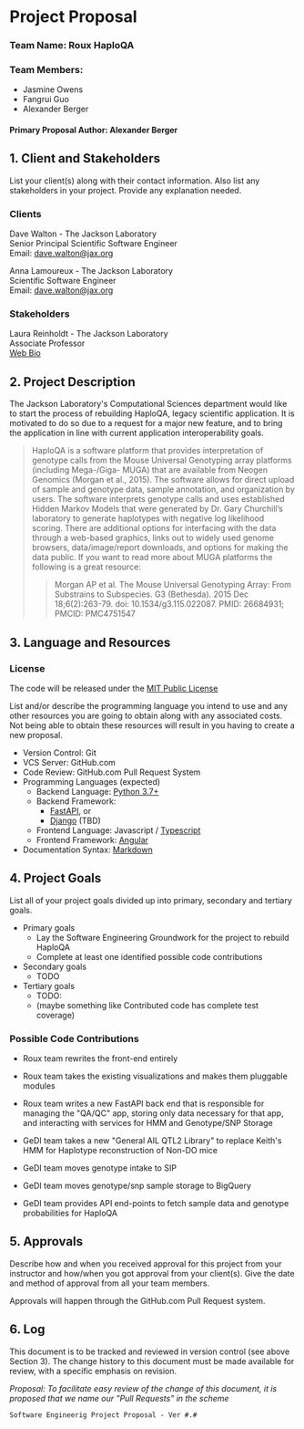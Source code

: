 # Project Proposal

### Team Name: Roux HaploQA 

### Team Members:
- Jasmine Owens
- Fangrui Guo
- Alexander Berger

#### Primary Proposal Author: Alexander Berger

## 1. Client and Stakeholders
List your client(s) along with their contact information. Also list any 
stakeholders in your project.  Provide any explanation needed.

### Clients
Dave Walton - The Jackson Laboratory<br>
Senior Principal Scientific Software Engineer<br>
Email: dave.walton@jax.org

Anna Lamoureux - The Jackson Laboratory<br>
Scientific Software Engineer<br>
Email: dave.walton@jax.org

### Stakeholders
Laura Reinholdt - The Jackson Laboratory<br>
Associate Professor<br>
[Web Bio](https://www.jax.org/research-and-faculty/faculty/laura-reinholdt)


## 2. Project Description
The Jackson Laboratory's Computational Sciences department would like to start the process of 
rebuilding HaploQA, legacy scientific application. It is motivated to do so due to a request for a
major new feature, and to bring the application in line with current application interoperability
goals.


> HaploQA is a software platform that provides interpretation of genotype calls from the Mouse 
> Universal Genotyping array platforms (including Mega-/Giga- MUGA) that are available from Neogen 
> Genomics (Morgan et al., 2015). The software allows for direct upload of sample and genotype data,
> sample annotation, and organization by users. The software interprets genotype calls and uses 
> established Hidden Markov Models that were generated by Dr. Gary Churchill’s laboratory to 
> generate haplotypes with negative log likelihood scoring. There are additional options for 
> interfacing with the data through a web-based graphics, links out to widely used genome browsers, 
> data/image/report downloads, and options for making the data public. If you want to read more 
> about MUGA platforms the following is a great resource:
>> Morgan AP et al.
>> The Mouse Universal Genotyping Array: From Substrains to Subspecies.
>> G3 (Bethesda). 2015 Dec 18;6(2):263-79. doi: 10.1534/g3.115.022087.
>> PMID: 26684931; PMCID: PMC4751547



## 3. Language and Resources

### License
The code will be released under the 
[MIT Public License](https://github.com/TheJacksonLaboratory/haploqa/blob/master/LICENSE.txt)

List and/or describe the programming language you intend to use and any other 
resources you are going to obtain along with any associated costs. Not being 
able to obtain these resources will result in you having to create a new 
proposal. 

- Version Control: Git
- VCS Server: GitHub.com
- Code Review: GitHub.com Pull Request System
- Programming Languages (expected)
  - Backend Language: [Python 3.7+](https://www.python.org/)
  - Backend Framework: 
    - [FastAPI](https://fastapi.tiangolo.com/), or 
    - [Django](https://www.djangoproject.com/) (TBD)
  - Frontend Language: Javascript / [Typescript](https://www.typescriptlang.org/)
  - Frontend Framework: [Angular](https://angular.io/)
- Documentation Syntax: [Markdown](https://daringfireball.net/projects/markdown/) 

## 4. Project Goals
List all of your project goals divided up into primary, secondary and tertiary 
goals. 
- Primary goals 
  - Lay the Software Engineering Groundwork for the project to rebuild HaploQA 
  - Complete at least one identified possible code contributions
- Secondary goals 
  - TODO
- Tertiary goals 
  - TODO: 
  - (maybe something like Contributed code has complete test coverage)

### Possible Code Contributions
- Roux team rewrites the front-end entirely
- Roux team takes the existing visualizations and makes them pluggable modules
- Roux team writes a new FastAPI back end that is responsible for managing the "QA/QC" app, storing 
only data necessary for that app, and interacting with services for HMM and Genotype/SNP Storage

- GeDI team takes a new "General AIL QTL2 Library" to replace Keith's HMM for Haplotype 
reconstruction of Non-DO mice
- GeDI team moves genotype intake to SIP
- GeDI team moves genotype/snp sample storage to BigQuery
- GeDI team provides API end-points to fetch sample data and genotype probabilities for HaploQA

## 5. Approvals
Describe how and when you received approval for this project from your 
instructor and how/when you got approval from your client(s).
Give the date and method of approval from all your team members.

Approvals will happen through the GitHub.com Pull Request system. 

## 6. Log
This document is to be tracked and reviewed in version control (see above 
Section 3). The change history to this document must be made available for 
review, with a specific emphasis on revision. 

*Proposal: To facilitate easy review of the change of this document, it is 
proposed that we name our "Pull Requests" in the scheme*

`Software Engineerig Project Proposal - Ver #.#`